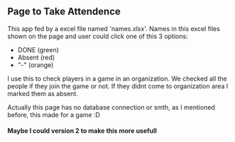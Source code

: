 ## Page to Take Attendence

This app fed by a excel file named 'names.xlsx'. Names in this excel files shown on the page and user could click one of this 3 options:
- DONE (green)
- Absent (red)
- "-" (orange)

I use this to check players in a game in an organization. We checked all the people if they join the game or not. If they didnt come to organization area I marked them as absent.

Actually this page has no database connection or smth, as I mentioned before, this made for a game :D

#### Maybe I could version 2 to make this more usefull
